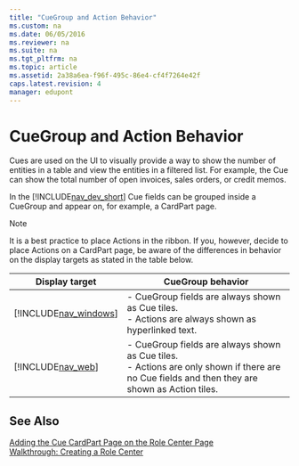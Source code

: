 ```yaml
---
title: "CueGroup and Action Behavior"
ms.custom: na
ms.date: 06/05/2016
ms.reviewer: na
ms.suite: na
ms.tgt_pltfrm: na
ms.topic: article
ms.assetid: 2a38a6ea-f96f-495c-86e4-cf4f7264e42f
caps.latest.revision: 4
manager: edupont
---
```

# CueGroup and Action Behavior
Cues are used on the UI to visually provide a way to show the number of entities in a table and view the entities in a filtered list. For example, the Cue can show the total number of open invoices, sales orders, or credit memos.  
  
 In the [!INCLUDE[nav_dev_short](includes/nav_dev_short_md.md)] Cue fields can be grouped inside a CueGroup and appear on, for example, a CardPart page.  
  
> [!NOTE]  
>  It is a best practice to place Actions in the ribbon. If you, however, decide to place Actions on a CardPart page, be aware of the differences in behavior on the display targets as stated in the table below.  
  
|Display target|CueGroup behavior|  
|--------------------|-----------------------|  
|[!INCLUDE[nav_windows](includes/nav_windows_md.md)]|-   CueGroup fields are always shown as Cue tiles.<br />-   Actions are always shown as hyperlinked text.|  
|[!INCLUDE[nav_web](includes/nav_web_md.md)]|-   CueGroup fields are always shown as Cue tiles.<br />-   Actions are only shown if there are no Cue fields and then they are shown as Action tiles.|  
  
## See Also  
 [Adding the Cue CardPart Page on the Role Center Page](../Topic/Walkthrough:%20Creating%20a%20Cue%20Based%20on%20a%20FlowField.md#AddingCuePartToRoleCenter)   
 [Walkthrough: Creating a Role Center](../Topic/Walkthrough:%20Creating%20a%20Role%20Center.md)